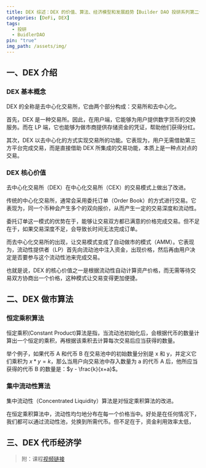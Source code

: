 ```yaml
---
title: DEX 综述：DEX 的价值、算法、经济模型和发展趋势【Builder DAO 投研系列第二课笔记】
categories: [DeFi, DEX]
tags:
  - 投研
  - BuidlerDAO
pin: "true"
img_path: /assets/img/
---
```

## 一、DEX 介绍

### DEX 基本概念

DEX 的全称是去中心化交易所，它由两个部分构成：交易所和去中心化。

首先，DEX 是一种交易所。因此，在用户端，它能够为用户提供数字货币的交换服务。而在 LP 端，它也能够为做市商提供存储资金的凭证，帮助他们获得分红。

其次，DEX 以去中心化的方式实现交易所的功能。它表现为，用户无需借助第三方平台完成交易，而是直接借助 DEX 所集成的交易功能，本质上是一种点对点的交易。

### DEX 核心价值

去中心化交易所（DEX）在中心化交易所（CEX）的交易模式上做出了改进。

传统的中心化交易所，通常会采用委托订单（Order Book）的方式进行交易。它表现为，同一个币种会产生多个的双向报价，从而产生一定的交易深度和流动性。

委托订单这一模式的优势在于，能够让交易双方都已满意的价格完成交易。但不足在于，如果交易深度不足，会导致长时间无法完成订单。

而去中心化交易所的出现，让交易模式变成了自动做市的模式（AMM）。它表现为，流动性提供者（LP）首先向流动池中注入资金，出现价格，然后再由用户决定是否要参与这个流动性池来完成交易。

也就是说，DEX 的核心价值之一是根据流动性自动计算资产价格，而无需等待交易双方协商出一个价格，这种模式让交易变得更加便捷。

## 二、DEX 做市算法

### 恒定乘积算法

恒定乘积(Constant Product)算法是指，当流动池初始化后，会根据代币的数量计算出一个恒定的乘积，再根据该乘积去计算每次交易后应当获得的数量。

举个例子，如果代币 A 和代币 B 在交易池中的初始数量分别是 x 和 y，并定义它们乘积为 $x * y = k$，那么当用户向交易池中存入数量为 a 的代币 A 后，他所应当获得的代币 B 的数量是：$y - \frac{k}{x+a}$。

### 集中流动性算法

集中流动性（Concentrated Liquidity）算法是对恒定乘积算法的改进。

在恒定乘积算法中，流动性均匀地分布在每一个价格当中。好处是在任何情况下，我们都可以通过流动性池，兑换到所需代币。但不足在于，资金利用效率太低，

## 三、DEX 代币经济学



> 附：课程[视频链接](https://www.aliyundrive.com/s/6V2a4stVfvQ)